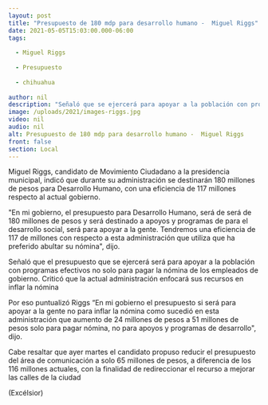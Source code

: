 ```yaml
---
layout: post
title: "Presupuesto de 180 mdp para desarrollo humano -  Miguel Riggs"
date: 2021-05-05T15:03:00.000-06:00
tags:
  
  - Miguel Riggs
  
  - Presupuesto
  
  - chihuahua
  
author: nil
description: "Señaló que se ejercerá para apoyar a la población con programas efectivos no sólo para pagar la nómina de los empleados de gobierno"
image: /uploads/2021/images-riggs.jpg
video: nil
audio: nil
alt: Presupuesto de 180 mdp para desarrollo humano -  Miguel Riggs
front: false
section: Local
---
```


Miguel Riggs, candidato de Movimiento Ciudadano a la presidencia municipal, indicó que durante su administración se destinarán 180 millones de pesos para Desarrollo Humano, con una eficiencia de 117 millones respecto al actual gobierno.

"En mi gobierno, el presupuesto para Desarrollo Humano, será de será de 180 millones de pesos y será destinado a apoyos y programas de para el desarrollo social, será para apoyar a la gente. Tendremos una eficiencia de 117 de millones con respecto a esta administración que utiliza que ha preferido abultar su nómina", dijo.

Señaló que el presupuesto que se ejercerá será para apoyar a la población con programas efectivos no solo para pagar la nómina de los empleados de gobierno. Criticó que la actual administración enfocará sus recursos en inflar la nómina

Por eso puntualizó Riggs “En mi gobierno el presupuesto si será para apoyar a la gente no para inflar la nómina como sucedió en esta administración que aumento de 24 millones de pesos a 51 millones de pesos solo para pagar nómina, no para apoyos y programas de desarrollo", dijo.

Cabe resaltar que ayer martes el candidato propuso reducir el presupuesto del área de comunicación a solo 65 millones de pesos, a diferencia de los 116 millones actuales, con la finalidad de redireccionar el recurso a mejorar las calles de la ciudad

(Excélsior)